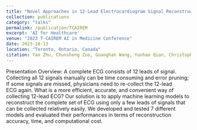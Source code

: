 ```yaml
---
title: "Novel Approaches in 12-Lead Electrocardiogram Signal Reconstruction"
collection: publications
category: "talks"
permalink: /publication/TCAIREM
excerpt: 'AI for Healthcare'
venue: "2023 T-CAIREM AI in Medicine Conference"
date: 2023-10-13
location: "Toronto, Ontario, Canada"
citation: Yan Zhu, Chunsheng Zuo, Guanghan Wang, Yunhao Qian, Christopher Cheung
---
```


Presentation Overview: A complete ECG consists of 12 leads of signal. Collecting all 12 signals manually can be time consuming and error pruning; If some signals are missed, physicians need to re-collect the 12-lead ECG again. What is a more efficient, accurate, and convenient way of  collecting 12-lead ECG? Our solution is to apply machine learning models to reconstruct the complete set of ECG using only a few leads of signals that can be collected relatively easily. We developed and tested 7 different models and evaluated their performances in terms of reconstruction accuracy, time, and computational cost.
